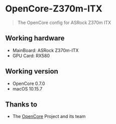 # OpenCore-Z370m-ITX

> The OpenCore config for ASRock Z370m ITX

## Working hardware

- MainBoard: ASRock Z370m-ITX
- GPU Card: RX580

## Working version

- OpenCore 0.7.0
- macOS 10.15.7

## Thanks to 

- The [OpenCore](https://github.com/acidanthera/OpenCorePkg) Project and its team
